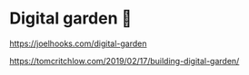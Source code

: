 # Digital garden 🌱

https://joelhooks.com/digital-garden

https://tomcritchlow.com/2019/02/17/building-digital-garden/
